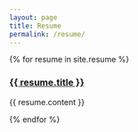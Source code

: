 ```yaml
---
layout: page
title: Resume
permalink: /resume/
---
```



{% for resume in site.resume %}
  <div class="col-lg-3 col-md-6 text-center">
    <div class="">
      <h3><a href="{{ resume.url }}">{{ resume.title }}</a></h3>
      <p class="text-muted">{{ resume.content }}</p>
    </div>
  </div>
{% endfor %}